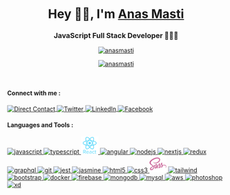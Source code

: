<h1 align="center">Hey 👋🏻, I'm <a href="https://anasmasti.com/"> Anas Masti</a></h1>
<h3 align="center">JavaScript Full Stack Developer 👨🏻‍💻</h3>

<p align="center"> 
  <a href="https://twitter.com/anasmasti" target="blank"><img src="https://img.shields.io/twitter/follow/anasmasti?logo=twitter&style=for-the-badge" alt="anasmasti" /></a> 
</p>

<p align="center"> 
  <a href="https://github.com/ryo-ma/github-profile-trophy"><img src="https://github-profile-trophy.vercel.app/?username=anasmasti" alt="anasmasti" /></a> </p>

<br/>

<h4 align="left">Connect with me :</h4>
<div align="left">
  <a href="https://anasmasti.com/contact" target="_blank" rel="noreferrer">
    <img align="center" src="https://www.iconsdb.com/icons/preview/violet/message-2-xxl.png" alt="Direct Contact" height="30" width="30" />
  </a>
  <a href="https://twitter.com/anasmasti" target="_blank" rel="noreferrer">
    <img align="center" src="https://www.iconsdb.com/icons/preview/violet/twitter-xxl.png" alt="Twitter" height="30" width="30" />
  </a>
  <a href="https://linkedin.com/in/anas-masti-616040189" target="_blank" rel="noreferrer">
    <img align="center" src="https://www.iconsdb.com/icons/preview/violet/linkedin-xxl.png" alt="LinkedIn" height="30" width="30" />
  </a>
  <a href="https://fb.com/anas.masti.96" target="_blank" rel="noreferrer">
    <img align="center" src="https://www.iconsdb.com/icons/preview/violet/facebook-xl.png" alt="Facebook" height="30" width="30" />
  </a>
</div>

<h4 align="left">Languages and Tools :</h4>
<div align="left"> 
  <a href="https://developer.mozilla.org/en-US/docs/Web/JavaScript" target="_blank" rel="noreferrer"> 
    <img src="https://logodownload.org/wp-content/uploads/2022/04/javascript-logo-1.png" alt="javascript" width="40" height="40"/> 
  </a> 
  <a href="https://www.typescriptlang.org/" target="_blank" rel="noreferrer"> 
    <img src="https://upload.wikimedia.org/wikipedia/commons/thumb/4/4c/Typescript_logo_2020.svg/2048px-Typescript_logo_2020.svg.png" alt="typescript"          width="40" height="40"/> 
  </a> 
   <a href="https://reactjs.org/" target="_blank" rel="noreferrer"> 
    <img src="https://raw.githubusercontent.com/devicons/devicon/master/icons/react/react-original-wordmark.svg" alt="react" width="40" height="40"/> 
  </a> 
  <a href="https://angular.io" target="_blank" rel="noreferrer"> 
    <img src="https://angular.io/assets/images/logos/angular/angular.svg" alt="angular" width="40" height="40"/> 
  </a> 
    <a href="https://nodejs.org" target="_blank" rel="noreferrer"> 
    <img src="https://brandslogos.com/wp-content/uploads/images/nodejs-icon-logo.png" alt="nodejs" width="40" height="40"/> 
  </a> 
    <a href="https://nextjs.org/" target="_blank" rel="noreferrer"> 
    <img src="https://ui-lib.com/blog/wp-content/uploads/2021/12/nextjs-boilerplate-logo.png" alt="nextjs" width="40" height="40"/> 
  </a> 
   <a href="https://redux.js.org" target="_blank" rel="noreferrer"> 
    <img src="https://brandslogos.com/wp-content/uploads/thumbs/redux-logo-vector.svg" alt="redux" width="40" height="40"/> 
  </a> 
  <a href="https://graphql.org" target="_blank" rel="noreferrer"> 
    <img src="https://www.vectorlogo.zone/logos/graphql/graphql-icon.svg" alt="graphql" width="40" height="40"/> 
  </a> 
  <a href="https://git-scm.com/" target="_blank" rel="noreferrer"> 
    <img src="https://www.vectorlogo.zone/logos/git-scm/git-scm-icon.svg" alt="git" width="40" height="40"/> 
  </a>
   <a href="https://jestjs.io" target="_blank" rel="noreferrer"> 
    <img src="https://cdn.freebiesupply.com/logos/large/2x/jest-logo-png-transparent.png" alt="jest" width="40" height="40"/> 
  </a> 
  <a href="https://jasmine.github.io/" target="_blank" rel="noreferrer"> 
  <img src="https://www.vectorlogo.zone/logos/jasmine/jasmine-icon.svg" alt="jasmine" width="40" height="40"/> 
  </a> 
  <a href="https://www.w3.org/html/" target="_blank" rel="noreferrer"> 
    <img src="https://cdn-icons-png.flaticon.com/512/732/732212.png" alt="html5" width="40" height="40"/> 
  </a> 
  <a href="https://www.w3schools.com/css/" target="_blank" rel="noreferrer"> 
    <img src="https://upload.wikimedia.org/wikipedia/commons/thumb/6/62/CSS3_logo.svg/800px-CSS3_logo.svg.png" alt="css3" width="auto" height="40"/> 
  </a> 
   <a href="https://sass-lang.com" target="_blank" rel="noreferrer"> 
    <img src="https://raw.githubusercontent.com/devicons/devicon/master/icons/sass/sass-original.svg" alt="sass" width="40" height="40"/> 
  </a> 
  <a href="https://tailwindcss.com/" target="_blank" rel="noreferrer"> 
    <img src="https://www.vectorlogo.zone/logos/tailwindcss/tailwindcss-icon.svg" alt="tailwind" width="40" height="40"/> 
  </a> 
  <a href="https://getbootstrap.com" target="_blank" rel="noreferrer"> 
    <img src="https://upload.wikimedia.org/wikipedia/commons/thumb/b/b2/Bootstrap_logo.svg/512px-Bootstrap_logo.svg.png" alt="bootstrap" width="auto"           height="40"/> 
  </a>
    <a href="https://www.docker.com/" target="_blank" rel="noreferrer"> 
    <img src="https://www.docker.com/wp-content/uploads/2022/03/vertical-logo-monochromatic.png" alt="docker" width="auto" height="40"/> 
  </a> 
   <a href="https://firebase.google.com/" target="_blank" rel="noreferrer"> 
    <img src="https://www.vectorlogo.zone/logos/firebase/firebase-icon.svg" alt="firebase" width="40" height="40"/> 
  </a> 
    <a href="https://www.mongodb.com/" target="_blank" rel="noreferrer"> 
    <img src="https://cdn.iconscout.com/icon/free/png-256/mongodb-3521676-2945120.png" alt="mongodb" width="40" height="40"/> 
  </a> 
  <a href="https://www.mysql.com/" target="_blank" rel="noreferrer"> 
    <img src="https://pngimg.com/uploads/mysql/mysql_PNG23.png" alt="mysql" width="40" height="40"/> 
  </a> 
  <a href="https://aws.amazon.com" target="_blank" rel="noreferrer"> 
    <img src="https://futurumresearch.com/wp-content/uploads/2020/01/aws-logo.png" alt="aws" width="auto" height="40"/> 
  </a> 
  <a href="https://www.photoshop.com/en" target="_blank" rel="noreferrer"> 
    <img src="https://pnggrid.com/wp-content/uploads/2021/05/Adobe-Photoshop-1024x998.png" alt="photoshop" width="40" height="40"/> 
  </a> 
  <a href="https://www.adobe.com/products/xd.html" target="_blank" rel="noreferrer"> 
    <img src="https://upload.wikimedia.org/wikipedia/commons/thumb/c/c2/Adobe_XD_CC_icon.svg/1200px-Adobe_XD_CC_icon.svg.png" alt="xd" width="40"               height="40"/> 
  </a> 
</div>
